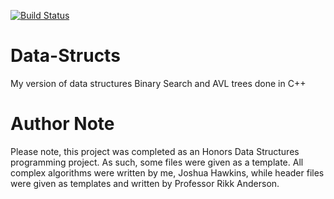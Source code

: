 [![Build Status](https://travis-ci.org/hawkins/Data-Structs.svg?branch=master)](https://travis-ci.org/hawkins/Data-Structs)
# Data-Structs
My version of data structures Binary Search and AVL trees done in C++

# Author Note
Please note, this project was completed as an Honors Data Structures programming project. As such, some files were given as a template. All complex algorithms were written by me, Joshua Hawkins, while header files were given as templates and written by Professor Rikk Anderson.
